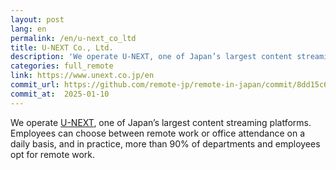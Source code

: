 ```yaml
---
layout: post
lang: en
permalink: /en/u-next_co_ltd
title: U-NEXT Co., Ltd.
description: 'We operate U-NEXT, one of Japan’s largest content streaming platforms. Employees can choose between remote work or office attendance on a daily basis, and in practice, more than 90% of departments and employees opt for remote work.'
categories: full_remote
link: https://www.unext.co.jp/en
commit_url: https://github.com/remote-jp/remote-in-japan/commit/8dd15c6541c5da207838c2c8922ad8f8be004737
commit_at:  2025-01-10
---
```


<p>We operate <a href="https://video.unext.jp">U-NEXT</a>, one of Japan’s largest content streaming platforms. Employees can choose between remote work or office attendance on a daily basis, and in practice, more than 90% of departments and employees opt for remote work.</p>
